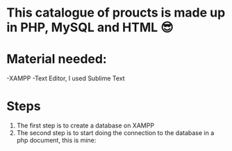 # This catalogue of proucts is made up in PHP, MySQL and HTML  :sunglasses:

# Material needed:
-XAMPP
-Text Editor, I used Sublime Text

# Steps
1. The first step is to create a database on XAMPP
2. The second step is to start doing the connection to the database in a php document, this is mine: 

